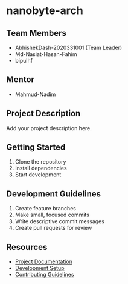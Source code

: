 # nanobyte-arch

## Team Members
- AbhishekDash-2020331001 (Team Leader)
- Md-Nasiat-Hasan-Fahim
- bipulhf

## Mentor
- Mahmud-Nadim

## Project Description
Add your project description here.

## Getting Started
1. Clone the repository
2. Install dependencies
3. Start development

## Development Guidelines
1. Create feature branches
2. Make small, focused commits
3. Write descriptive commit messages
4. Create pull requests for review

## Resources
- [Project Documentation](docs/)
- [Development Setup](docs/setup.md)
- [Contributing Guidelines](CONTRIBUTING.md)
